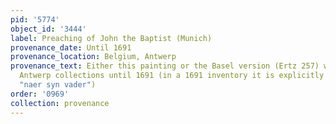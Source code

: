 ```yaml
---
pid: '5774'
object_id: '3444'
label: Preaching of John the Baptist (Munich)
provenance_date: Until 1691
provenance_location: Belgium, Antwerp
provenance_text: Either this painting or the Basel version (Ertz 257) was in various
  Antwerp collections until 1691 (in a 1691 inventory it is explicitly said to be
  "naer syn vader")
order: '0969'
collection: provenance
---
```

